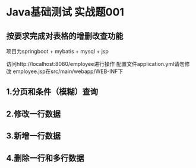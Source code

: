 # Java基础测试 实战题001
## 按要求完成对表格的增删改查功能
项目为springboot + mybatis + mysql + jsp

访问http://localhost:8080/employee进行操作
配置文件application.yml请勿修改
employee.jsp在src/main/webapp/WEB-INF下

## 1.分页和条件（模糊）查询


## 2.修改一行数据

## 3.新增一行数据

## 4.删除一行和多行数据